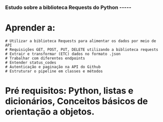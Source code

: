 ### Estudo sobre a biblioteca Requests do Python -----

# Aprender a: 
    # Utilizar a biblioteca Requests para alimentar os dados por meio de API 
    # Requisições GET, POST, PUT, DELETE utilizando a biblioteca requests
    # Extrair e transformar (ETC) dados no formato .json 
    # Trabalhar com diferentes endpoints 
    # Entender status_codes 
    # Autenticação e paginação na API do Github
    # Estruturar o pipeline em classes e métodos 

# Pré requisitos: Python, listas e dicionários, Conceitos básicos de orientação a objetos. 
